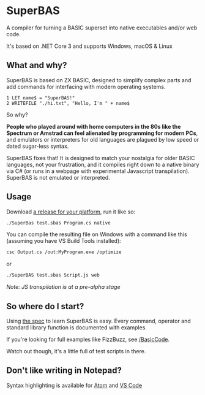 # SuperBAS

A compiler for turning a BASIC superset into native executables and/or web code.

It's based on .NET Core 3 and supports Windows, macOS & Linux

## What and why?

SuperBAS is based on ZX BASIC, designed to simplify complex parts and add commands for interfacing with modern operating systems.

```
1 LET name$ = "SuperBAS!"
2 WRITEFILE "./hi.txt", "Hello, I'm " + name$
```

So why?

**People who played around with home computers in the 80s like the Spectrum or Amstrad can feel alienated by programming for modern PCs**, and emulators or interpreters for old languages are plagued by low speed or dated sugar-less syntax.

SuperBAS fixes that! It is designed to match your nostalgia for older BASIC languages, not your frustration, and it compiles right down to a native binary via C# (or runs in a webpage with experimental Javascript transpilation). SuperBAS is not emulated or interpreted.

## Usage

Download [a release for your platform](https://github.com/adamsoutar/SuperBAS/releases), run it like so:

```bash
./SuperBas test.sbas Program.cs native
```

You can compile the resulting file on Windows with a command like this (assuming you have VS Build Tools installed):

```bash
csc Output.cs /out:MyProgram.exe /optimize
```

or

```bash
./SuperBAS test.sbas Script.js web
```

*Note: JS transpilation is at a pre-alpha stage*

## So where do I start?

Using [the spec](https://github.com/adamsoutar/SuperBAS/blob/master/Docs/LanguageSpec.md) to learn SuperBAS is easy. Every command, operator and standard library function is documented with examples.

If you're looking for full examples like FizzBuzz, see [/BasicCode](https://github.com/adamsoutar/SuperBAS/blob/master/BasicCode/FizzBuzz.sbas).

Watch out though, it's a little full of test scripts in there.

## Don't like writing in Notepad?

Syntax highlighting is available for [Atom](https://github.com/adamsoutar/atom-language-superbas) and [VS Code](https://github.com/adamsoutar/vscode-language-superbas)
